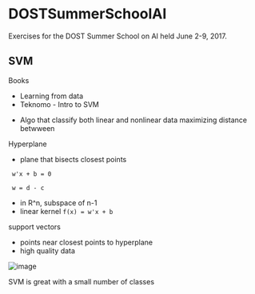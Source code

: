 # DOSTSummerSchoolAI
Exercises for the DOST Summer School on AI held June 2-9, 2017.

## SVM

Books

* Learning from data
* Teknomo - Intro to SVM

- Algo that classify both linear and nonlinear data maximizing distance betwween

Hyperplane

- plane that bisects closest points

` w'x + b = 0`

` w = d - c`

* in R^n, subspace of n-1
* linear kernel `f(x) = w'x + b`

support vectors

* points near closest points to hyperplane
* high quality data

![image](https://user-images.githubusercontent.com/3739702/26858103-0b473870-4b62-11e7-83bb-9ed06b826ea5.png)

SVM is great with a small number of classes
